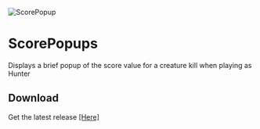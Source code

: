 ![ScorePopup](https://i.imgur.com/7XmDbUw.png)
# ScorePopups
Displays a brief popup of the score value for a creature kill when playing as Hunter
## Download
Get the latest release [[Here]](https://github.com/LeeMoriya/ScorePopups/releases/tag/v1.0)
